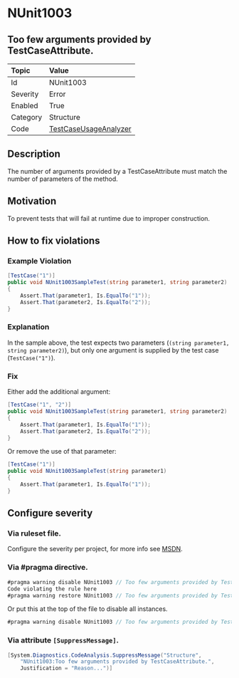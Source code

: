 # NUnit1003

## Too few arguments provided by TestCaseAttribute.

| Topic    | Value
| :--      | :--
| Id       | NUnit1003
| Severity | Error
| Enabled  | True
| Category | Structure
| Code     | [TestCaseUsageAnalyzer](https://github.com/nunit/nunit.analyzers/blob/0.2.0/src/nunit.analyzers/TestCaseUsage/TestCaseUsageAnalyzer.cs)

## Description

The number of arguments provided by a TestCaseAttribute must match the number of parameters of the method.

## Motivation

To prevent tests that will fail at runtime due to improper construction.

## How to fix violations

### Example Violation

```csharp
[TestCase("1")]
public void NUnit1003SampleTest(string parameter1, string parameter2)
{
    Assert.That(parameter1, Is.EqualTo("1"));
    Assert.That(parameter2, Is.EqualTo("2"));
}
```

### Explanation

In the sample above, the test expects two parameters (`(string parameter1, string parameter2)`), but only one argument is supplied by the test case (`TestCase("1")`).

### Fix

Either add the additional argument:

```csharp
[TestCase("1", "2")]
public void NUnit1003SampleTest(string parameter1, string parameter2)
{
    Assert.That(parameter1, Is.EqualTo("1"));
    Assert.That(parameter2, Is.EqualTo("2"));
}
```

Or remove the use of that parameter:

```csharp
[TestCase("1")]
public void NUnit1003SampleTest(string parameter1)
{
    Assert.That(parameter1, Is.EqualTo("1"));
}
```

<!-- start generated config severity -->
## Configure severity

### Via ruleset file.

Configure the severity per project, for more info see [MSDN](https://msdn.microsoft.com/en-us/library/dd264949.aspx).

### Via #pragma directive.

```csharp
#pragma warning disable NUnit1003 // Too few arguments provided by TestCaseAttribute.
Code violating the rule here
#pragma warning restore NUnit1003 // Too few arguments provided by TestCaseAttribute.
```

Or put this at the top of the file to disable all instances.
```csharp
#pragma warning disable NUnit1003 // Too few arguments provided by TestCaseAttribute.
```

### Via attribute `[SuppressMessage]`.

```csharp
[System.Diagnostics.CodeAnalysis.SuppressMessage("Structure", 
    "NUnit1003:Too few arguments provided by TestCaseAttribute.",
    Justification = "Reason...")]
```
<!-- end generated config severity -->
